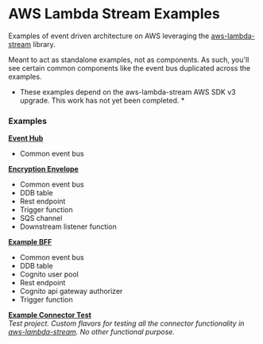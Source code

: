 # AWS Lambda Stream Examples
Examples of event driven architecture on AWS leveraging the [aws-lambda-stream](https://github.com/jgilbert01/aws-lambda-stream) library.  
  
Meant to act as standalone examples, not as components. As such, you'll see certain common components like the event bus duplicated across the examples.

* These examples depend on the aws-lambda-stream AWS SDK v3 upgrade. This work has not yet been completed. *
  
### Examples
**[Event Hub](/example-event-hub/)** 
- Common event bus

**[Encryption Envelope](/example-encryption/)**
- Common event bus
- DDB table
- Rest endpoint
- Trigger function
- SQS channel
- Downstream listener function

**[Example BFF](/example-bff/)**
- Common event bus
- DDB table
- Cognito user pool
- Rest endpoint
- Cognito api gateway authorizer
- Trigger function

**[Example Connector Test](/example-connector-test/)**  
*Test project. Custom flavors for testing all the connector functionality in [aws-lambda-stream](https://github.com/jgilbert01/aws-lambda-stream). No other functional purpose.*
